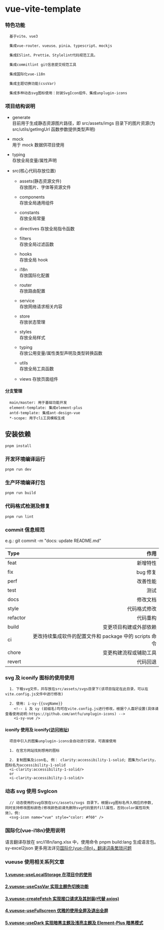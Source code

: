 # vue-vite-template

### 特色功能

```
  基于vite、vue3

  集成vue-router、vueuse、pinia、typescript、mockjs

  集成ESlint、Prettie、Stylelint代码规范工具。

  集成commitlint git信息提交规范工具

  集成国际化vue-i18n

  集成主题切换功能(cssVar)

  集成多种动态svg图标使用：封装SvgIcon组件、集成unplugin-icons

```

### 项目结构说明

- generate  
  目前用于生成静态资源图片路径，即 src/assets/imgs 目录下的图片资源(为 src/utils/getImgUrl 函数参数提供类型声明)

- mock  
  用于 mock 数据供项目使用

- typing  
  存放全局变量/属性声明

- src(核心代码存放位置)

  - assets(静态资源文件)  
     存放图片、字体等资源文件

  - components  
    存放全局通用组件

  - constants  
    存放全局常量

  - directives
    存放全局指令函数

  - filters  
    存放全局过滤函数

  - hooks  
    存放全局 hook

  - i18n  
    存放国际化配置

  - router  
    存放路由配置

  - service  
    存放网络请求相关内容

  - store  
    存放状态管理

  - styles  
    存放全局样式

  - typing  
    存放公用变量/属性类型声明及类型转换函数

  - utils  
    存放全局工具函数

  - views
    存放页面组件

#### 分支管理

```base
  main/master: 用于基础功能开发
  element-template: 集成element-plus
  antd-template: 集成ant-design-vue
  *-scope: 用于cli工具模板生成
```

## 安装依赖

```
pnpm install
```

### 开发环境编译运行

```
pnpm run dev
```

### 生产环境编译打包

```
pnpm run build
```

### 代码格式检测及修复

```
pnpm run lint
```

### commit 信息规范

e.g.: git commit -m "docs: update README.md"

| Type     |                                                   作用 |
| :------- | -----------------------------------------------------: |
| feat     |                                               新增特性 |
| fix      |                                               bug 修复 |
| perf     |                                               改善性能 |
| test     |                                                   测试 |
| docs     |                                               修改文档 |
| style    |                                           代码格式修改 |
| refactor |                                               代码重构 |
| build    |                                 变更项目构建或外部依赖 |
| ci       | 更改持续集成软件的配置文件和 package 中的 scripts 命令 |
| chore    |                                 变更构建流程或辅助工具 |
| revert   |                                               代码回退 |

### svg 及 iconify 图标的使用使用

```base
  1. 下载svg文件，并存放在src/assets/svgs目录下(该项目指定在此目录，可以在vite.config.js文件中进行修改)

  2. 使用: i-sy-{{svgName}}
    <!-- i 及 sy (前缀名)均可在vite.config.js进行修改，根据个人喜好设置(具体请查看使用说明:https://github.com/antfu/unplugin-icons) -->
    <i-sy-vue />
```

#### iconify 使用及 iconify([访问地址](https://icon-sets.iconify.design/))

```
  项目中引入的图集unplugin-icons会自动进行安装，可直接使用

  1. 在官方网站找到想用的图标

  2. 复制图集及icon名, 例： clarity:accessibility-1-solid; 图集为clarity，图标名为accessibility-1-solid
  <i-clarity:accessibility-1-solid/>
  or
  <i-clarity-accessibility-1-solid/>
```

### 动态 svg 使用 SvgIcon

```
  // 动态使用的svg存放在src/assets/svgs 目录下。根据svg图标名传入相应的参数, 同时支持修改图标颜色(修改颜色前请先删除svg代码里的fill属性，否则color属性将失效)。例:
  <svg-icon name="vue" style="color: #f60" />
```

### 国际化(vue-i18n)使用说明

语言翻译存放在 src/i18n/lang.xlsx 中，使用命令 pnpm build:lang 生成语言包。  
sy-excel2json 更多用法详见[国际化(vue-i18n)，翻译词条繁琐问题](https://blog.csdn.net/weixin_42386379/article/details/132729842?spm=1001.2014.3001.5501)

### vueuse 使用相关系列文章

#### [1.vueuse-useLocalStorage 在项目中的使用](https://blog.csdn.net/weixin_42386379/article/details/130059649?spm=1001.2014.3001.5501)

#### [2.vueuse-useCssVar 实现主题色切换功能](https://blog.csdn.net/weixin_42386379/article/details/130193843?spm=1001.2014.3001.5502)

#### [3.vueuse-createFetch 实现接口请求及其封装(代替 axios)](https://blog.csdn.net/weixin_42386379/article/details/130216301?spm=1001.2014.3001.5502)

#### [4.vueuse-useFullscreen 优雅的使用全屏及退出全屏](https://blog.csdn.net/weixin_42386379/article/details/130598170?spm=1001.2014.3001.5502)

#### [5.vueuse-useDark 实现暗黑主题及浅亮主题及 Element-Plus 暗黑模式](https://blog.csdn.net/weixin_42386379/article/details/131285114?spm=1001.2014.3001.5502)
